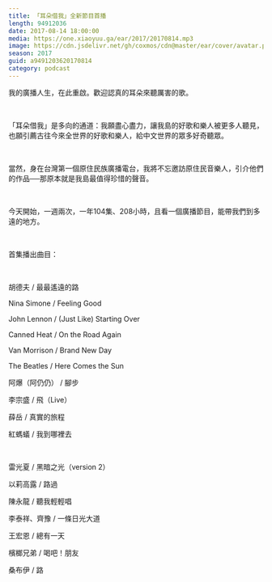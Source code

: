```yaml
---
title: 「耳朵借我」全新節目首播
length: 94912036
date: 2017-08-14 18:00:00
media: https://one.xiaoyuu.ga/ear/2017/20170814.mp3
image: https://cdn.jsdelivr.net/gh/coxmos/cdn@master/ear/cover/avatar.png
season: 2017
guid: a9491203620170814
category: podcast
---
```


<p>我的廣播人生，在此重啟。歡迎認真的耳朵來聽厲害的歌。</p>
<br/>
<p>「耳朵借我」是多向的通道：我願盡心盡力，讓我島的好歌和樂人被更多人聽見，也願引薦古往今來全世界的好歌和樂人，給中文世界的眾多好奇聽眾。</p>
<br/>
<p>當然，身在台灣第一個原住民族廣播電台，我將不忘邀訪原住民音樂人，引介他們的作品──那原本就是我島最值得珍惜的聲音。</p>
<br/>
<p>今天開始，一週兩次，一年104集、208小時，且看一個廣播節目，能帶我們到多遠的地方。</p>
<br/>
<p>
<p>首集播出曲目：</p>
<br/>
<p>胡德夫 / 最最遙遠的路</p>
<p>Nina Simone / Feeling Good</p>
<p>John Lennon / (Just Like) Starting Over</p>
<p>Canned Heat / On the Road Again</p>
<p>Van Morrison / Brand New Day</p>
<p>The Beatles / Here Comes the Sun</p>
<p>阿爆（阿仍仍） / 腳步</p>
<p>李宗盛 / 飛（Live）</p>
<p>薛岳 / 真實的旅程</p>
<p>紅螞蟻 / 我到哪裡去</p>
<br/>
<p>雷光夏 / 黑暗之光（version 2）</p>
<p>以莉高露 / 路過</p>
<p>陳永龍 / 聽我輕輕唱</p>
<p>李泰祥、齊豫 / 一條日光大道</p>
<p>王宏恩 / 總有一天</p>
<p>檳榔兄弟 / 喝吧！朋友</p>
<p>桑布伊 / 路</p>
</p>
</p>
<p>

</p> <br/>
